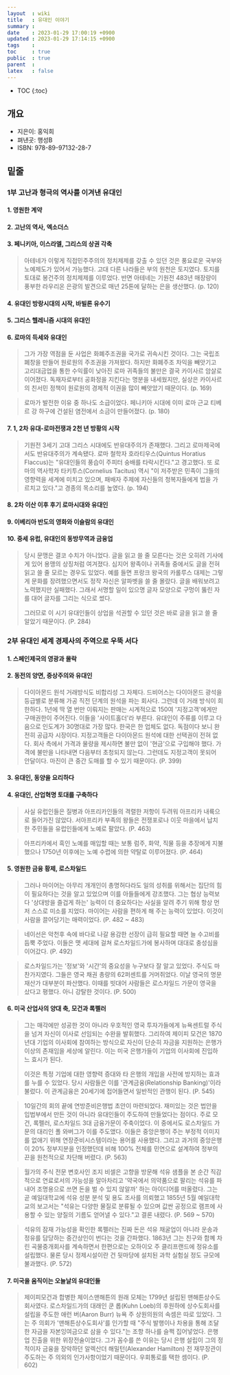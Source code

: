 ```yaml
---
layout  : wiki
title   : 유대인 이야기 
summary : 
date    : 2023-01-29 17:00:19 +0900
updated : 2023-01-29 17:14:15 +0900
tags    : 
toc     : true
public  : true
parent  : 
latex   : false
---
```

* TOC
{:toc}

## 개요
* 지은이: 홍익희
* 펴낸곳: 행성B
* ISBN: 978-89-97132-28-7

## 밑줄
### 1부 고난과 형극의 역사를 이겨낸 유대인
#### 1. 영원한 계약
#### 2. 고난의 역사, 엑소더스
#### 3. 페니키아, 이스라엘, 그리스의 상권 각축
> 아테네가 이렇게 직접민주주의의 정치제제를 갖출 수 있던 것은 풍요로운 국부와 노예제도가 있어서 가능했다. 고대 다른 나라들은 부의 원천은 토지였다. 토지를 토대로 봉건주의 정치제제를 이루었다. 반면 아테네는 기원전 483년 매장량이 풍부한 라우리온 은광의 발견으로 매년 25톤에 달하는 은을 생산했다. (p. 120)

#### 4. 유대인 방랑시대의 시작, 바빌론 유수기
#### 5. 그리스 헬레니즘 시대의 유대인
#### 6. 로마의 득세와 유대인

> 그가 가장 역점을 둔 사업은 화폐주조권을 국가로 귀속시킨 것이다. 그는 국립조폐창을 만들어 원로원의 주조권을 가져왔다.
> 하지만 화폐주조 차익을 빼앗기고 고리대금업을 통한 수익률이 낮아진 로마 귀족들의 불만은 결국 카이사르 암살로 이어졌다. 독재자로부터 공화정을 지킨다는 명분을 내세웠지만, 실상은 카이사르의 친서민 정책이 원로원의 경제적 이권을 많이 빼앗았기 때문이다. (p. 169)

> 로마가 발전한 이유 중 하나도 소급이었다. 페니키아 시대에 이미 로마 근교 티베르 강 하구에 건설된 염전에서 소금이 만들어졌다. (p. 180)

#### 7. 1, 2차 유대-로마전쟁과 2천 년 방황의 시작

> 기원전 3세기 고대 그리스 시대에도 반유대주의가 존재했다. 그리고 로마제국에서도 반유대주의가 계속됐다. 로마 철학자 호라티우스(Quintus Horatius Flaccus)는 "유대인들의 풍습이 주피터 숭배를 타락시킨다."고 경고했다. 또 로마의 역사학자 타키투스(Cornelius Tacitus) 역시 "이 저주받은 민족이 그들의 영향력을 세계에 미치고 있으며, 패배자 주제에 자신들의 청복자들에게 법을 가르치고 있다."고 경종의 목소리를 높였다. (p. 194)

#### 8. 2차 이산 이후 후기 로마시대와 유대인
#### 9. 이베리아 반도의 영화와 이슬람의 유대인
#### 10. 중세 유럽, 유대인의 동방무역과 금융업

> 당시 문맹은 결코 수치가 아니었다. 글을 읽고 쓸 줄 모른다는 것은 오히려 기사에게 있어 용맹의 상징처럼 여겨졌다. 심지어 왕족이나 귀족들 중에서도 글을 전혀 읽고 쓸 줄 모르는 경우도 있었다. 예를 들면 프랑크 왕국의 카롤루스 대제는 그렇게 문화를 장려했으면서도 정작 자신은 알파벳을 쓸 줄 몰랐다. 글을 배워보려고 노력했지만 실패했다. 그래서 서명할 일이 있으명 글자 모양으로 구멍이 뚫린 자를 대어 글자를 그리는 식으로 썼다.
> 
> 그러므로 이 시기 유대인들이 상업을 석권할 수 있던 것은 바로 글을 읽고 쓸 줄 알았기 때문이다. (P. 284)
### 2부 유대인 세계 경제사의 주역으로 우뚝 서다
#### 1. 스페인제국의 영광과 몰락
#### 2. 동전의 양면, 중상주의와 유대인

>다이아몬드 원석 거래방식도 비합리성 그 자체다. 드비어스는 다이아몬드 광석을 등급별로 분류해 가공 직전 단계의 원석을 파는 회사다. 그런데 이 거래 방식이 희한하다. 1년에 딱 열 번만 이뤄지는 판매는 시계적으로 150여 '지정고객'에게만 구매권한이 주어진다. 이들을 '사이트홀더'라 부른다. 유대인이 주류를 이루고 다음으로 인도계가 30명대로 가장 많다. 한국은 한 업체도 없다. 독점이다 보니 완전히 공급자 시장이다. 지정고객들은 다이아몬드 원석에 대한 선택권이 전혀 없다. 회사 측에서 가격과 물량을 제시하면 불만 없이 '현금'으로 구입해야 했다. 가격에 불만을 나타내면 다음부터 초청되지 않는다. 그런데도 지정고객이 못되어 안달이다. 마진이 큰 중간 도매를 할 수 있기 때문이다. (P. 399)

#### 3. 유대인, 동양을 요리하다
#### 4. 유대인, 산업혁명 토대를 구축하다
> 사실 유럽인들은 질병과 아프리카인들의 격렬한 저항이 두려워 아프리카 내륙으로 들어가진 않았다. 서아프리카 부족의 왕들은 전쟁포로나 이웃 마을에서 납치한 주민들을 유럽인들에게 노예로 팔았다. (P. 463)

> 아프리카에서 흑인 노예를 매입할 때는 보통 럼주, 화약, 직물 등을 추장에게 지불했으나 1750년 이후에는 노예 수렵에 의한 약탈로 이루어졌다. (P. 464)

#### 5. 영원한 금융 황제, 로스차일드
> 그러나 마이어는 아무리 개개인이 총명허다라도 일의 성취를 위해서는 집단의 힘이 필요하다는 것을 알고 있었으며 이를 아들들에게 강조했다. 그는 협상 능력보다 '상대방을 즐겁게 하는' 능력이 더 중요하다는 사실을 알려 주기 위해 항상 먼저 스스로 미소를 지었다. 마이어는 사람을 편하게 해 주는 능력이 있었다. 이것이 사람을 끌어당기는 매력이었다. (P. 482 ~ 483)

> 네이선은 악천후 속에 바다로 나갈 용감한 선장이 급히 필요할 때면 늘 수고비를 듬뿍 주었다. 이들은 몃 세대에 걸쳐 로스차일드가에 봉사하며 대대로 충성심을 이어갔다. (P. 492)

>로스차일드가는 '정보'와 '시간'의 중요성을 누구보다 잘 알고 있었다. 주식도 마찬가지였다. 그들은 영국 채권 총량의 62퍼센트를 거머쥐었다. 이날 영국의 명문 재산가 대부분이 파산했다. 이때를 빗대어 사람들은 로스차일드 가문이 영국을 샀다고 평했다. 아니 강탈한 것이다. (P. 500)

#### 6. 미국 산업사의 양대 축, 모건과 록펠러
> 그는 매각에만 성공한 것이 아니라 우호적인 영국 투자가들에게 뉴욕센트럴 주식을 넘겨 자신이 이사로 선임되는 수완을 발휘했다. 그리하여 제이피 모건은 1870년대 기업의 이사회에 참여하는 방식으로 자신이 단순히 자금을 지원하는 은행가 이상의 존재임을 세상에 알린다. 이는 미국 은행가들이 기업의 이사회에 진입하느 효시가 된다. 
> 
> 이것은 특정 기업에 대한 영향력 증대와 타 은행의 개입을 사전에 방지하는 효과를 누를 수 있었다. 당시 사람들은 이를 '관계금융(Relationship Banking)'이라 불렀다. 이 관계금융은 20세기에 접어들면서 일반적인 관행이 된다. (P. 545)

> 10일간의 회의 끝에 연방준비은행법 초안이 마련되었다. 재미있는 것은 법안을 입법부에서 만든 것이 아니라 유대인들이 주도하여 만들었다는 점이다. 주로 모건, 록펠러, 로스차일드 3대 금융가문이 주축이었다. 이 중에서도 로스차일드 가문의 대리인 폴 와버그가 이를 주도앴다. 이들은 중앙은행이 주는 부정적 이미지를 없애기 위해 연장준비시스템이라는 용어를 사용했다. 그리고 과거의 중앙은행이 20% 정부지분을 인정했던데 비해 100% 전체를 민연으로 설계하여 정부의 끈을 원천적으로 차단해 버렸다. (P. 563)

> 월가의 주식 전문 변호사인 조지 비셀은 고향을 방문해 석유 샘플을 본 순간 직감적으로 연료로서의 가능성을 알아차리고 '약국에서 의약품으로 팔리는 석유를 파내어 조명용으로 쓰면 돈을 벌 수 있지 않알까' 하는 아이디어를 떠올렸다. 그는 곧 예일대학교에 석유 성분 분석 및 용도 조사를 의뢰했고 1855년 5월 예일대학교의 보고서는 "석유는 다양한 물질로 분류될 수 있으며 값싼 공정으로 램프에 사용할 수 있는 양질의 기름도 얻어낼 수 있다."고 결론 내렸다. (P. 569 ~ 570)

> 석유의 잠재 가능성을 확인한 록펠러는 진짜 돈은 석유 채굴업이 아니라 운송과 정유를 담당하는 중간상인이 번다는 것을 간파했다. 1863년 그는 친구와 함꼐 차린 곡물중개회사를 계속하면서 한편으로는 오하이오 주 클리프랜드에 정유소를 설립했다. 물론 당시 정제시설이란 건 뒷마당에 설치된 과학 실험실 정도 규모에 불과했다. (P. 572)

#### 7. 미국을 움직이는 오늘날의 유대인들
>제이피모건과 합병한 체이스맨해튼의 원래 모체는 1799년 설립된 맨해튼상수도 회사였다. 로스차일드가의 대래인 쿤 롭(Kuhn Loeb)의 후원하에 상수도회사를 설립을 주도한 애런 버(Aaron Burr) 뉴욕 주 상원의원의 속셈은 따로 있었다. 그는 주 의회가 '맨해튼상수도회사'를 인가할 때 "주식 발행이나 차용을 통해 조달한 자금을 자본잉여금으로 삼을 수 있다."는 조항 하나를 슬쩍 집어넣었다. 은행업 진출을 위한 위장전술이었다. 그가 꼼수를 쓴 이유는 당시 은행 설립이 그의 정적이자 금융을 장악하던 알렉산더 해밀턴(Alexander Hamilton) 전 재무장관이 주도하는 주 의외의 인가사항이었기 때문이다. 우회통로를 택한 셈이다. (P. 602)

